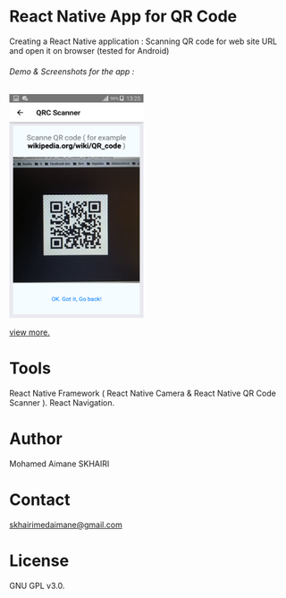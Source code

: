 # React Native App for QR Code

Creating a React Native application :
Scanning QR code for web site URL and open it on browser (tested for Android)

###### Demo & Screenshots for the app :

<img alt="demo1" src="/screenshots/Screenshot_2018-08-16-13-25-28.png" width="240" height="400" />

[view more.](/screenshots/)

# Tools

React Native Framework ( React Native Camera & React Native QR Code Scanner ).
React Navigation.

# Author

Mohamed Aimane SKHAIRI

# Contact 

skhairimedaimane@gmail.com

# License

GNU GPL v3.0.

